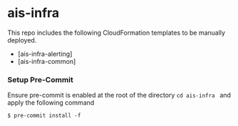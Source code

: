 # ais-infra

This repo includes the following CloudFormation templates to be manually deployed.

- [ais-infra-alerting]
- [ais-infra-common]

### Setup Pre-Commit
Ensure pre-commit is enabled at the root of the directory
```cd ais-infra ``` and apply the following command
```shell
$ pre-commit install -f
```
